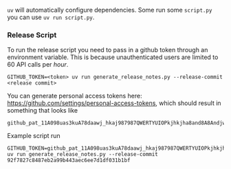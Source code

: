 `uv` will automatically configure dependencies. Some run some `script.py` you can use `uv run script.py`.

### Release Script
To run the release script you need to pass in a github token through an environment variable. This is because unauthenticated users are limited to 60 API calls per _hour_.

```
GITHUB_TOKEN=<token> uv run generate_release_notes.py --release-commit <release commit>
```

You can generate personal access tokens here: https://github.com/settings/personal-access-tokens, which should result in something that looks like
```
github_pat_11A098uas3kuA78daawj_hkaj987987QWERTYUIOPkjhkjha8and8A8Andjw
```

Example script run
```
GITHUB_TOKEN=github_pat_11A098uas3kuA78daawj_hkaj987987QWERTYUIOPkjhkjha8and8A8Andjw uv run generate_release_notes.py --release-commit 92f7827c8487eb2a99b443aec6ee7d1df031b1bf
```